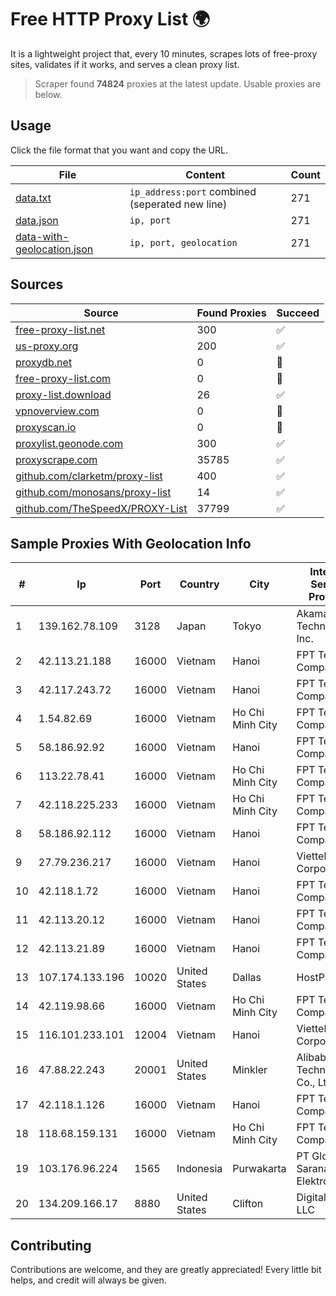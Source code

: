 
# Free HTTP Proxy List 🌍

It is a lightweight project that, every 10 minutes, scrapes lots of free-proxy sites, validates if it works, and serves a clean proxy list.


> Scraper found **74824** proxies at the latest update. Usable proxies are below.

## Usage

Click the file format that you want and copy the URL.


|File|Content|Count|
|----|-------|-----|
|[data.txt](https://raw.githubusercontent.com/themiralay/Proxy-List-World/master/data.txt)|`ip_address:port` combined (seperated new line)|271|
|[data.json](https://raw.githubusercontent.com/themiralay/Proxy-List-World/master/data.json)|`ip, port`|271|
|[data-with-geolocation.json](https://raw.githubusercontent.com/themiralay/Proxy-List-World/master/data-with-geolocation.json)|`ip, port, geolocation`|271|

## Sources

|Source|Found Proxies|Succeed|
|------|-------------|-------|
|[free-proxy-list.net](https://free-proxy-list.net)|300|✅|
|[us-proxy.org](https://www.us-proxy.org)|200|✅|
|[proxydb.net](http://proxydb.net)|0|🚫|
|[free-proxy-list.com](https://free-proxy-list.com/?page=&port=&type%5B%5D=http&type%5B%5D=https&up_time=0&search=Search)|0|🚫|
|[proxy-list.download](https://www.proxy-list.download/HTTP)|26|✅|
|[vpnoverview.com](https://vpnoverview.com/privacy/anonymous-browsing/free-proxy-servers)|0|🚫|
|[proxyscan.io](https://www.proxyscan.io)|0|🚫|
|[proxylist.geonode.com](https://proxylist.geonode.com/api/proxy-list?limit=300&page=1&sort_by=lastChecked&sort_type=desc&protocols=http,https)|300|✅|
|[proxyscrape.com](https://api.proxyscrape.com/v2/?request=displayproxies&protocol=http&timeout=10000&country=all&ssl=all&anonymity=all)|35785|✅|
|[github.com/clarketm/proxy-list](https://raw.githubusercontent.com/clarketm/proxy-list/master/proxy-list-raw.txt)|400|✅|
|[github.com/monosans/proxy-list](https://raw.githubusercontent.com/monosans/proxy-list/main/proxies/http.txt)|14|✅|
|[github.com/TheSpeedX/PROXY-List](https://raw.githubusercontent.com/TheSpeedX/PROXY-List/master/http.txt)|37799|✅|


## Sample Proxies With Geolocation Info

|#|Ip|Port|Country|City|Internet Service Provider|
|-|--|----|-------|----|-------------------------|
|1|139.162.78.109|3128|Japan|Tokyo|Akamai Technologies, Inc.|
|2|42.113.21.188|16000|Vietnam|Hanoi|FPT Telecom Company|
|3|42.117.243.72|16000|Vietnam|Hanoi|FPT Telecom Company|
|4|1.54.82.69|16000|Vietnam|Ho Chi Minh City|FPT Telecom Company|
|5|58.186.92.92|16000|Vietnam|Hanoi|FPT Telecom Company|
|6|113.22.78.41|16000|Vietnam|Ho Chi Minh City|FPT Telecom Company|
|7|42.118.225.233|16000|Vietnam|Ho Chi Minh City|FPT Telecom Company|
|8|58.186.92.112|16000|Vietnam|Hanoi|FPT Telecom Company|
|9|27.79.236.217|16000|Vietnam|Hanoi|Viettel Corporation|
|10|42.118.1.72|16000|Vietnam|Hanoi|FPT Telecom Company|
|11|42.113.20.12|16000|Vietnam|Hanoi|FPT Telecom Company|
|12|42.113.21.89|16000|Vietnam|Hanoi|FPT Telecom Company|
|13|107.174.133.196|10020|United States|Dallas|HostPapa|
|14|42.119.98.66|16000|Vietnam|Ho Chi Minh City|FPT Telecom Company|
|15|116.101.233.101|12004|Vietnam|Hanoi|Viettel Corporation|
|16|47.88.22.243|20001|United States|Minkler|Alibaba (US) Technology Co., Ltd.|
|17|42.118.1.126|16000|Vietnam|Hanoi|FPT Telecom Company|
|18|118.68.159.131|16000|Vietnam|Ho Chi Minh City|FPT Telecom Company|
|19|103.176.96.224|1565|Indonesia|Purwakarta|PT Global Sarana Elektronika|
|20|134.209.166.17|8880|United States|Clifton|DigitalOcean, LLC|



## Contributing

Contributions are welcome, and they are greatly appreciated! Every
little bit helps, and credit will always be given.

